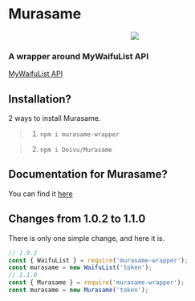 # Murasame
<p align="center">
  <img src="https://vignette.wikia.nocookie.net/kancolle/images/7/7b/Murasame_Kai_Ni_Full.png/revision/latest/">
</p>

### A wrapper around MyWaifuList API
[MyWaifuList API](https://mywaifulist.docs.stoplight.io/api-reference)

## Installation?
2 ways to install Murasame.

> 1. `npm i murasame-wrapper`

> 2. `npm i Deivu/Murasame`

## Documentation for Murasame?
You can find it [here](https://deivu.github.io/Murasame/)

## Changes from 1.0.2 to 1.1.0
There is only one simple change, and here it is.
```js
// 1.0.2
const { WaifuList } = require('murasame-wrapper');
const murasame = new WaifuList('token');
// 1.1.0
const { Murasame } = require('murasame-wrapper');
const murasame = new Murasame('token');
```